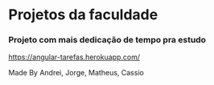 # Projetos da faculdade

### Projeto com mais dedicação de tempo pra estudo
https://angular-tarefas.herokuapp.com/







































































































Made By Andrei, Jorge, Matheus, Cassio
